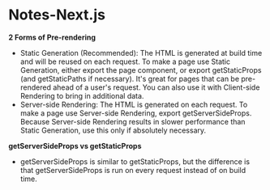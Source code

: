 # Notes-Next.js


**2 Forms of Pre-rendering**
- Static Generation (Recommended): The HTML is generated at build time and will be reused on each request. To make a page use Static Generation, either export the page component, or export getStaticProps (and getStaticPaths if necessary). It's great for pages that can be pre-rendered ahead of a user's request. You can also use it with Client-side Rendering to bring in additional data.
- Server-side Rendering: The HTML is generated on each request. To make a page use Server-side Rendering, export getServerSideProps. Because Server-side Rendering results in slower performance than Static Generation, use this only if absolutely necessary.


**getServerSideProps vs getStaticProps**
- getServerSideProps is similar to getStaticProps, but the difference is that getServerSideProps is run on every request instead of on build time.
